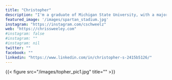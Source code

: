 ```yaml
---
title: "Christopher"
description: "I'm a graduate of Michigan State University, with a major in media and information."
featured_image: '/images/spartan_stadium.jpg'
instagram: "https://instagram.com/cschweelz"
web: "https://chrissweeley.com"
#instagram: false
#instagram: ""
#instagram: nil
twitter: ""
facebook: ""
linkedin: "https://www.linkedin.com/in/christopher-s-2415b5126/"
---
```


{{< figure src="/images/topher_pic1.jpg" title="" >}}
